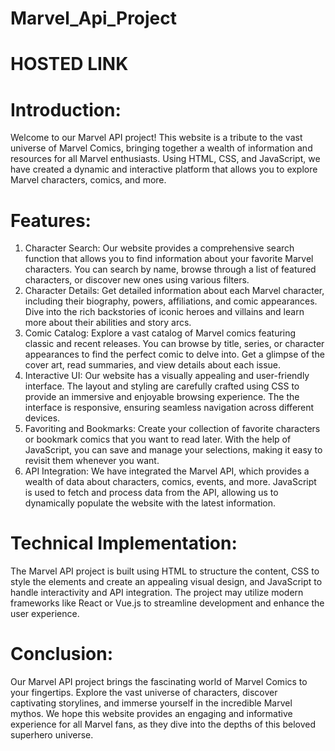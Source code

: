 # Marvel_Api_Project

# HOSTED LINK


# Introduction:
  Welcome to our Marvel API project! This website is a tribute to the vast universe of Marvel Comics, bringing together a wealth of information and resources for all Marvel enthusiasts. Using HTML, CSS, and JavaScript, we 
  have created a dynamic and interactive platform that allows you to explore Marvel characters, comics, and more.

# Features:
1. Character Search: Our website provides a comprehensive search function that allows you to find information about your favorite Marvel characters. You can search by name, browse through a list of featured characters, 
   or discover new ones using various filters.
2. Character Details: Get detailed information about each Marvel character, including their biography, powers, affiliations, and comic appearances. Dive into the rich backstories of iconic heroes and villains and learn 
    more about their abilities and story arcs.
3. Comic Catalog: Explore a vast catalog of Marvel comics featuring classic and recent releases. You can browse by title, series, or character appearances to find the perfect comic to delve into. Get a glimpse of the 
   cover art, read summaries, and view details about each issue.
4. Interactive UI: Our website has a visually appealing and user-friendly interface. The layout and styling are carefully crafted using CSS to provide an immersive and enjoyable browsing experience. The 
   the interface is responsive, ensuring seamless navigation across different devices.
5. Favoriting and Bookmarks: Create your collection of favorite characters or bookmark comics that you want to read later. With the help of JavaScript, you can save and manage your selections, making it easy to 
   revisit them whenever you want.
6. API Integration: We have integrated the Marvel API, which provides a wealth of data about characters, comics, events, and more. JavaScript is used to fetch and process data from the API, allowing us to dynamically 
   populate the website with the latest information.

 # Technical Implementation:
 The Marvel API project is built using HTML to structure the content, CSS to style the elements and create an appealing visual design, and JavaScript to handle interactivity and API integration. The project may utilize 
 modern frameworks like React or Vue.js to streamline development and enhance the user experience.

 # Conclusion:
  Our Marvel API project brings the fascinating world of Marvel Comics to your fingertips. Explore the vast universe of characters, discover captivating storylines, and immerse yourself in the incredible Marvel mythos. We 
  hope this website provides an engaging and informative experience for all Marvel fans, as they dive into the depths of this beloved superhero universe.
